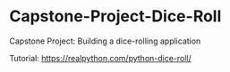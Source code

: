 # Capstone-Project-Dice-Roll
Capstone Project: Building a dice-rolling application

Tutorial: https://realpython.com/python-dice-roll/

